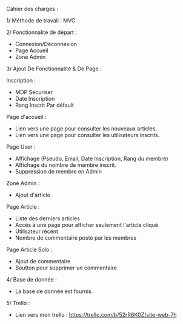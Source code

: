Cahier des charges :

1/ Méthode de travail : MVC


2/ Fonctionnalité de départ :
- Connexion/Déconnexion
- Page Accueil
- Zone Admin


3/ Ajout De Fonctionnalité & De Page :

Inscription :
- MDP Sécuriser
- Date Inscription
- Rang Inscrit Par défault

Page d'accueil :
- Lien vers une page pour consulter les nouveaux articles.
- Lien vers une page pour consulter les utilisateurs inscrits.

Page User :
- Affichage (Pseudo, Email, Date Inscription, Rang du membre)
- Affichage du nombre de membre inscrit.
- Suppression de membre en Admin

Zone Admin :
- Ajout d'article

Page Article :
- Liste des derniers articles
- Accés à une page pour afficher seulement l'article cliqué
- Utilisateur récent
- Nombre de commentaire posté par les membres

Page Article Solo :
- Ajout de commentaire
- Boutton pour supprimer un commentaire

4/ Base de donnée :
- La base de donnée est fournis.

5/ Trello :
- Lien vers mon trello : https://trello.com/b/52rR6K0Z/site-web-7h
